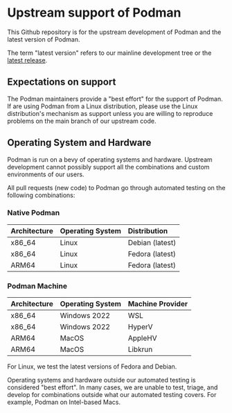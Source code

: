 # Upstream support of Podman

This Github repository is for the upstream development of Podman and the latest version
of Podman.

The term "latest version" refers to our mainline development tree or the
[latest release](https://github.com/containers/podman/releases/latest).

## Expectations on support

The Podman maintainers provide a "best effort" for the support of Podman.  If are using
Podman from a Linux distribution, please use the Linux distribution's mechanism as support
unless you are willing to reproduce problems on the main branch of our upstream code.

## Operating System and Hardware

Podman is run on a bevy of operating systems and hardware.  Upstream development cannot
possibly support all the combinations and custom environments of our users.

All pull requests (new code) to Podman go through automated testing on the following
combinations:

### Native Podman

| Architecture | Operating System | Distribution |
| :--- | :--- | :--- |
| x86_64 | Linux | Debian (latest) |
| x86_64 | Linux | Fedora (latest) |
| ARM64 | Linux | Fedora (latest) |

### Podman Machine

| Architecture | Operating System | Machine Provider |
| :--- | :--- | :--- |
| x86_64 | Windows 2022 | WSL |
| x86_64 | Windows 2022 | HyperV |
| ARM64 | MacOS | AppleHV |
| ARM64 | MacOS | Libkrun |


For Linux, we test the latest versions of Fedora and Debian.

Operating systems and hardware outside our automated testing is considered "best effort".
In many cases, we are unable to test, triage, and develop for combinations outside what
our automated testing covers. For example, Podman on Intel-based Macs.
